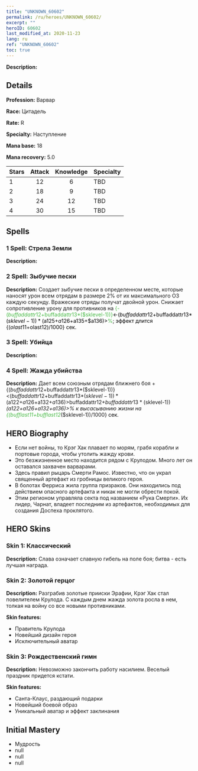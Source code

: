 ```yaml
---
title: "UNKNOWN_60602"
permalink: /ru/heroes/UNKNOWN_60602/
excerpt: ""
heroID: 60602
last_modified_at: 2020-11-23
lang: ru
ref: "UNKNOWN_60602"
toc: true
---
```

 **Description:** 
## Details
 **Profession:** Варвар

 **Race:** Цитадель

 **Rate:** R

 **Specialty:** Наступление

 **Mana base:** 18

 **Mana recovery:** 5.0


  | Stars   |     Attack     |    Knowledge   |      Specialty     |
  |---------|:---------------:|:---------------:|--------------------|
  |    1    | 12 | 6 | TBD |
  |    2    | 18 | 9 | TBD |
  |    3    | 24 | 12 | TBD |
  |    4    | 30 | 15 | TBD |

## Spells
### 1 Spell: Стрела Земли
 **Description:** 

### 2 Spell: Зыбучие пески
 **Description:** Создает зыбучие пески в определенном месте, которые наносят урон всем отрядам в размере 2% от их максимального ОЗ каждую секунду. Вражеские отряды получат двойной урон. Снижает сопротивление урону для противников на <span style="color: #48b946">{-($buffaddattr12+$buffaddattr13*($sklevel-1))}<span style="color: black"><-($buffaddattr12+$buffaddattr13*($sklevel-1))*($a125+$a126+$a135+$a136)><span style="color: #48b946">%<span style="color: black">; эффект длится {($olast11+$olast12)/1000} сек.

### 3 Spell: Убийца
 **Description:** 

### 4 Spell: Жажда убийства
 **Description:** Дает всем союзным отрядам ближнего боя +{($buffaddattr12+$buffaddattr13*($sklevel-1))}<($buffaddattr12+$buffaddattr13*($sklevel-1))*($a122+$a126+$a132+$a136)>% к атаке и +{($buffaddattr22+$buffaddattr23*($sklevel-1))}<($buffaddattr12+$buffaddattr13*($sklevel-1))*($a122+$a126+$a132+$a136)>% к высасыванию жизни на <span style="color: #48b946">{($bufflast11+$bufflast12*($sklevel-1))/1000}<span style="color: black"> сек.


## HERO Biography
   - Если нет войны, то Крэг Хак плавает по морям, грабя корабли и портовые города, чтобы утолить жажду крови.
   - Это безжизненное место находится рядом с Крулодом. Много лет он оставался захвачен варварами.
   - Здесь правил рыцарь Смерти Рамос. Известно, что он украл священный артефакт из гробницы великого героя.
   - В болотах Ферриса жила группа призраков. Они находились под действием опасного артефакта и никак не могли обрести покой.
   - Этим регионом управляла секта под названием «Рука Смерти». Их лидер, Чарнат, владеет последним из артефактов, необходимых для создания Доспеха проклятого.

## HERO Skins
### Skin 1: **Классический**

 **Description:** Слава означает славную гибель на поле боя; битва - есть лучшая награда. 


### Skin 2: **Золотой герцог**

 **Description:** Разграбив золотые прииски Эрафии, Крэг Хак стал повелителем Крулода. С каждым днем жажда золота росла в нем, толкая на войну со все новыми противниками. 

 **Skin features:** 

   - Правитель Крулода
   - Новейший дизайн героя
   - Исключительный аватар

### Skin 3: **Рождественский гимн**

 **Description:** Невозможно закончить работу насилием. Веселый праздник придется кстати.

 **Skin features:** 

   - Санта-Клаус, раздающий подарки
   - Новейший боевой образ
   - Уникальный аватар и эффект заклинания


## Initial Mastery
   - Мудрость
   - null
   - null
   - null
